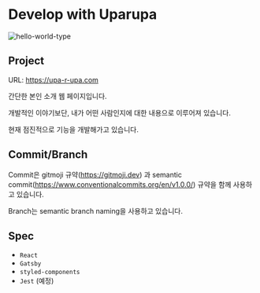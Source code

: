 
# Develop with Uparupa
  
![hello-world-type](https://user-images.githubusercontent.com/56328777/194716252-9cf14fb4-4c51-4051-9083-33ae428dbc0a.gif)

## Project

URL: https://upa-r-upa.com

간단한 본인 소개 웹 페이지입니다. 

개발적인 이야기보단, 내가 어떤 사람인지에 대한 내용으로 이루어져 있습니다.

현재 점진적으로 기능을 개발해가고 있습니다.

## Commit/Branch
Commit은 gitmoji 규약(https://gitmoji.dev) 과 semantic commit(https://www.conventionalcommits.org/en/v1.0.0/) 규약을 함께 사용하고 있습니다.

Branch는 semantic branch naming을 사용하고 있습니다.


## Spec
- `React`
- `Gatsby`
- `styled-components`
- `Jest` (예정)
